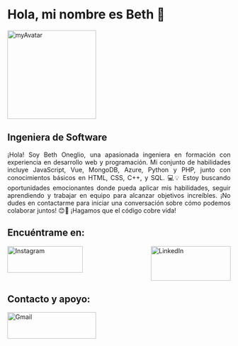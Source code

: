<html>
<body style="text-align: justify;">
    <h1>Hola, mi nombre es Beth 🧐</h1>
    <div>
        <a href="https://imgbb.com/"><img style="width: 200px; height: 200px;" src="https://i.ibb.co/p1Vgdpj/myAvatar.png" alt="myAvatar" border="0" /></a>
    </div>
    <h2>Ingeniera de Software</h2>
    <p>¡Hola! Soy Beth Oneglio, una apasionada ingeniera en formación con experiencia en desarrollo web y programación. Mi conjunto de habilidades incluye JavaScript, Vue, MongoDB, Azure, Python y PHP, junto con conocimientos básicos en HTML, CSS, C++, y SQL. 💻💡 Estoy buscando oportunidades emocionantes donde pueda aplicar mis habilidades, seguir aprendiendo y trabajar en equipo para alcanzar objetivos increíbles. ¡No dudes en contactarme para iniciar una conversación sobre cómo podemos colaborar juntos! 😊🚀 ¡Hagamos que el código cobre vida!</p>
    <h2>Encuéntrame en:</h2>
    <div style="display: flex; justify-content: space-between;">
        <a href="https://www.instagram.com/bethnlg/"><img style="width: 170px; height: 60px;" src="https://i.ibb.co/FVftDGQ/image-removebg-preview-5.png" alt="Instagram" border="0" /></a>
    </br>
        <a href="https://www.linkedin.com/in/beth-oneglio-4968b1248/"><img style="width: 180px; height: 78px;" src="https://i.ibb.co/vQJCHYv/image-removebg-preview-6.png" alt="LinkedIn" border="0" /></a>
    </div>
    <h2>Contacto y apoyo:</h2>
    <div>
        <a href="https://gmail.com/"><img style="width: 200px; height: 60px;" src="https://i.ibb.co/y4vsgvq/image-removebg-preview-4-removebg-preview.png" alt="Gmail" border="0" /></a>
    </div>
</body>
</html>
